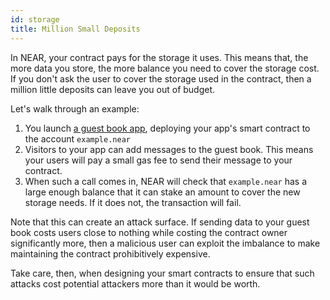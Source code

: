 ```yaml
---
id: storage
title: Million Small Deposits
---
```


In NEAR, your contract pays for the storage it uses. This means that, the more data you store, the more balance you need to cover the storage cost. If you don't ask the user to cover the storage used in the contract, then a million little deposits can leave you out of budget.

Let's walk through an example:

1. You launch [a guest book app](https://examples.near.org/guest-book), deploying your app's smart contract to the account `example.near`
2. Visitors to your app can add messages to the guest book. This means your users will pay a small gas fee to send their message to your contract.
3. When such a call comes in, NEAR will check that `example.near` has a large enough balance that it can stake an amount to cover the new storage needs. If it does not, the transaction will fail.

Note that this can create an attack surface. If sending data to your guest book costs users close to nothing while costing the contract owner significantly more, then a malicious user can exploit the imbalance to make maintaining the contract prohibitively expensive.

Take care, then, when designing your smart contracts to ensure that such attacks cost potential attackers more than it would be worth.